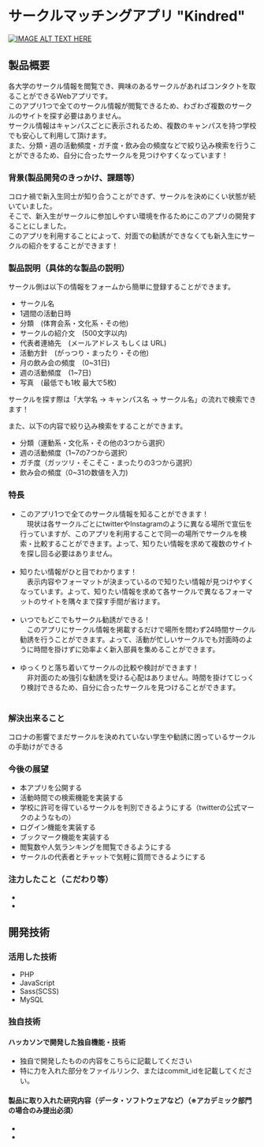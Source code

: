 # サークルマッチングアプリ "Kindred"

[![IMAGE ALT TEXT HERE](https://jphacks.com/wp-content/uploads/2020/09/JPHACKS2020_ogp.jpg)](https://www.youtube.com/watch?v=G5rULR53uMk)

## 製品概要
各大学のサークル情報を閲覧でき、興味のあるサークルがあればコンタクトを取ることができるWebアプリです。<br>
このアプリ1つで全てのサークル情報が閲覧できるため、わざわざ複数のサークルのサイトを探す必要はありません。<br>
サークル情報はキャンパスごとに表示されるため、複数のキャンパスを持つ学校でも安心して利用して頂けます。<br>
また、分類・週の活動頻度・ガチ度・飲み会の頻度などで絞り込み検索を行うことができるため、自分に合ったサークルを見つけやすくなっています！

### 背景(製品開発のきっかけ、課題等）
コロナ禍で新入生同士が知り合うことができず、サークルを決めにくい状態が続いていました。<br>
そこで、新入生がサークルに参加しやすい環境を作るためにこのアプリの開発することにしました。<br>
このアプリを利用することによって、対面での勧誘ができなくても新入生にサークルの紹介をすることができます！

### 製品説明（具体的な製品の説明）
サークル側は以下の情報をフォームから簡単に登録することができます。
- サークル名
- 1週間の活動日時
- 分類　(体育会系・文化系・その他)
- サークルの紹介文　(500文字以内)
- 代表者連絡先　(メールアドレス もしくは URL)
- 活動方針　(がっつり・まったり・その他)
- 月の飲み会の頻度　(0~31日)
- 週の活動頻度　(1~7日)
- 写真　(最低でも1枚 最大で5枚)

サークルを探す際は「大学名 → キャンパス名 → サークル名」の流れで検索できます！

また、以下の内容で絞り込み検索をすることができます。
- 分類（運動系・文化系・その他の3つから選択）
- 週の活動頻度（1~7の7つから選択）
- ガチ度（ガッツリ・そこそこ・まったりの3つから選択）
- 飲み会の頻度（0~31の数値を入力)

### 特長
- このアプリ1つで全てのサークル情報を知ることができます！<br>
　現状は各サークルごとにtwitterやInstagramのように異なる場所で宣伝を行っていますが、このアプリを利用することで同一の場所でサークルを検索・比較することができます。よって、知りたい情報を求めて複数のサイトを探し回る必要はありません。<br><br>
- 知りたい情報がひと目でわかります！<br>
　表示内容やフォーマットが決まっているので知りたい情報が見つけやすくなっています。よって、知りたい情報を求めて各サークルで異なるフォーマットのサイトを隅々まで探す手間が省けます。<br><br>
- いつでもどこでもサークル勧誘ができる！<br>
　このアプリにサークル情報を掲載するだけで場所を問わず24時間サークル勧誘を行うことができます。よって、活動が忙しいサークルでも対面時のように時間を掛けずに効率よく新入部員を集めることができます。<br><br>
- ゆっくりと落ち着いてサークルの比較や検討ができます！<br>
　非対面のため強引な勧誘を受ける心配はありません。時間を掛けてじっくり検討できるため、自分に合ったサークルを見つけることができます。<br><br>

### 解決出来ること
コロナの影響でまだサークルを決めれていない学生や勧誘に困っているサークルの手助けができる

### 今後の展望
- 本アプリを公開する
- 活動時間での検索機能を実装する
- 学校に許可を得ているサークルを判別できるようにする（twitterの公式マークのようなもの）
- ログイン機能を実装する
- ブックマーク機能を実装する
- 閲覧数や人気ランキングを閲覧できるようにする
- サークルの代表者とチャットで気軽に質問できるようにする

### 注力したこと（こだわり等）
* 
* 

## 開発技術
### 活用した技術
- PHP
- JavaScript
- Sass(SCSS)
- MySQL

### 独自技術
#### ハッカソンで開発した独自機能・技術
* 独自で開発したものの内容をこちらに記載してください
* 特に力を入れた部分をファイルリンク、またはcommit_idを記載してください。

#### 製品に取り入れた研究内容（データ・ソフトウェアなど）（※アカデミック部門の場合のみ提出必須）
* 
* 

